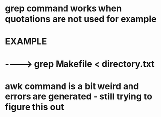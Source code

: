 # grep command works when quotations are not used for example
#
# EXAMPLE
#        ----> grep Makefile < directory.txt
#
#
#
# awk command is a bit weird and errors are generated - still trying to figure this out 
